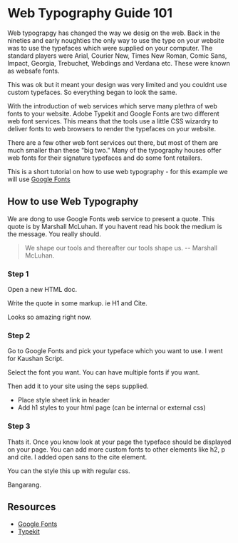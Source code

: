# Web Typography Guide 101

Web typograpgy has changed the way we desig on the web.  Back in the nineties and early noughties the only way to use the type on your website was to use the typefaces which were supplied on your computer.  The standard players were  Arial, Courier New, Times New Roman, Comic Sans, Impact, Georgia, Trebuchet, Webdings and Verdana etc.  These were known as websafe fonts.

This was ok but it meant your design was very limited and you couldnt use custom typefaces.  So everything began to look the same.

With the introduction of web services which serve many plethra of web fonts to your website.  Adobe Typekit and Google Fonts are two different web font services. This means that the tools use a little CSS wizardry to deliver fonts to web browsers to render the typefaces on your website.

There are a few other web font services out there, but most of them are much smaller than these “big two.” Many of the typography houses offer web fonts for their signature typefaces and do some font retailers.

This is a short tutorial on how to use web typography - for this example we will use [Google Fonts](https://fonts.google.com/)

## How to use Web Typography

We are dong to use Google Fonts web service to present a quote.  This quote is by Marshall McLuhan.  If you havent read his book the medium is the message.  You really should.

> We shape our tools and thereafter our tools shape us.
-- Marshall McLuhan.  

### Step 1

Open a new HTML doc.  

Write the quote in some markup.  ie H1 and Cite.  

Looks so amazing right now.

### Step 2

Go to Google Fonts and pick your typeface which you want to use.  I went for Kaushan Script.  

Select the font you want. You can have multiple fonts if you want.

Then add it to your site using the seps supplied.  

- Place style sheet link in header
- Add h1 styles to your html page (can be internal or external css)

### Step 3

Thats it.  Once you know look at your page the typeface should be displayed on your page.  You can add more custom fonts to other elements like h2, p and cite.  I added open sans to the cite element.

You can the style this up with regular css.  

Bangarang.  

## Resources

- [Google Fonts](https://fonts.google.com/)
- [Typekit](https://typekit.com/fonts)




